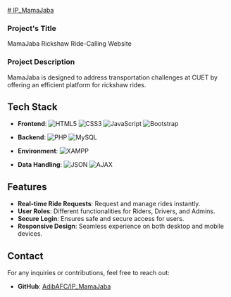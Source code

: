 [# IP_MamaJaba](https://adibafc.github.io/IP_MamaJaba/)

### Project's Title
MamaJaba Rickshaw Ride-Calling Website

### Project Description
MamaJaba is designed to address transportation challenges at CUET by offering an efficient platform for rickshaw rides.

## Tech Stack

- **Frontend**: 
  ![HTML5](https://img.shields.io/badge/-HTML5-E34F26?logo=html5&logoColor=white&style=flat)
  ![CSS3](https://img.shields.io/badge/-CSS3-1572B6?logo=css3&logoColor=white&style=flat)
  ![JavaScript](https://img.shields.io/badge/-JavaScript-F7DF1E?logo=javascript&logoColor=black&style=flat)
  ![Bootstrap](https://img.shields.io/badge/-Bootstrap-563D7C?logo=bootstrap&logoColor=white&style=flat)

- **Backend**: 
  ![PHP](https://img.shields.io/badge/-PHP-777BB4?logo=php&logoColor=white&style=flat)
  ![MySQL](https://img.shields.io/badge/-MySQL-4479A1?logo=mysql&logoColor=white&style=flat)

- **Environment**: 
  ![XAMPP](https://img.shields.io/badge/-XAMPP-FB7A24?logo=xampp&logoColor=white&style=flat)

- **Data Handling**: 
  ![JSON](https://img.shields.io/badge/-JSON-000000?logo=json&logoColor=white&style=flat)
  ![AJAX](https://img.shields.io/badge/-AJAX-4B8BBE?logo=ajax&logoColor=white&style=flat)

## Features
- **Real-time Ride Requests**: Request and manage rides instantly.
- **User Roles**: Different functionalities for Riders, Drivers, and Admins.
- **Secure Login**: Ensures safe and secure access for users.
- **Responsive Design**: Seamless experience on both desktop and mobile devices.

## Contact
For any inquiries or contributions, feel free to reach out:
- **GitHub**: [AdibAFC/IP_MamaJaba](https://github.com/AdibAFC/IP_MamaJaba)
